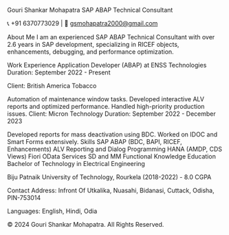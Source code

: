 Gouri Shankar Mohapatra
SAP ABAP Technical Consultant

📞 +91 6370773029 | 📧 gsmohapatra2000@gmail.com

About Me
I am an experienced SAP ABAP Technical Consultant with over 2.6 years in SAP development, specializing in RICEF objects, enhancements, debugging, and performance optimization.

Work Experience
Application Developer (ABAP) at ENSS Technologies
Duration: September 2022 - Present

Client: British America Tobacco

Automation of maintenance window tasks.
Developed interactive ALV reports and optimized performance.
Handled high-priority production issues.
Client: Micron Technology
Duration: September 2022 - December 2023

Developed reports for mass deactivation using BDC.
Worked on IDOC and Smart Forms extensively.
Skills
SAP ABAP (BDC, BAPI, RICEF, Enhancements)
ALV Reporting and Dialog Programming
HANA (AMDP, CDS Views)
Fiori OData Services
SD and MM Functional Knowledge
Education
Bachelor of Technology in Electrical Engineering

Biju Patnaik University of Technology, Rourkela (2018-2022) - 8.0 CGPA

Contact
Address: Infront Of Utkalika, Nuasahi, Bidanasi, Cuttack, Odisha, PIN-753014

Languages: English, Hindi, Odia

© 2024 Gouri Shankar Mohapatra. All Rights Reserved.
